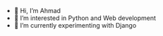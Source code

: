 - 👋 Hi, I’m Ahmad
- 👀 I’m interested in Python and Web development
- 🌱 I’m currently experimenting with Django

<!---
ahmdhjj92/ahmdhjj92 is a ✨ special ✨ repository because its `README.md` (this file) appears on your GitHub profile.
You can click the Preview link to take a look at your changes.
--->
